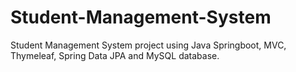 # Student-Management-System
Student Management System project using Java Springboot, MVC, Thymeleaf, Spring Data JPA and MySQL database.
